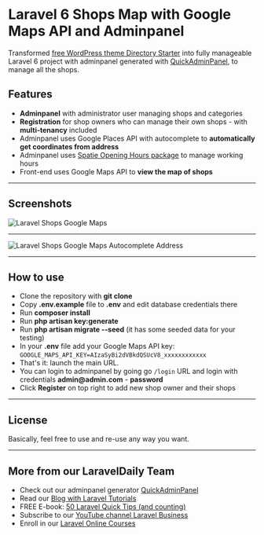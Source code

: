 # Laravel 6 Shops Map with Google Maps API and Adminpanel

Transformed [free WordPress theme Directory Starter](https://wpgeodirectory.com/downloads/directory-starter/) into fully manageable Laravel 6 project with adminpanel generated with [QuickAdminPanel](https://quickadminpanel.com), 
to manage all the shops.

## Features

- __Adminpanel__ with administrator user managing shops and categories
- __Registration__ for shop owners who can manage their own shops - with __multi-tenancy__ included
- Adminpanel uses Google Places API with autocomplete to __automatically get coordinates from address__
- Adminpanel uses [Spatie Opening Hours package](https://github.com/spatie/opening-hours) to manage working hours
- Front-end uses Google Maps API to __view the map of shops__


- - - - -

## Screenshots 

![Laravel Shops Google Maps](https://laraveldaily.com/wp-content/uploads/2019/12/Screen-Shot-2019-12-11-at-10.58.07-AM.png)

- - - - -

![Laravel Shops Google Maps Autocomplete Address](https://laraveldaily.com/wp-content/uploads/2019/12/Screen-Shot-2019-12-11-at-11.00.12-AM.png)

- - - - -

## How to use

- Clone the repository with __git clone__
- Copy __.env.example__ file to __.env__ and edit database credentials there
- Run __composer install__
- Run __php artisan key:generate__
- Run __php artisan migrate --seed__ (it has some seeded data for your testing)
- In your __.env__ file add your Google Maps API key: `GOOGLE_MAPS_API_KEY=AIzaSyBi2dVBkdQSUcV8_xxxxxxxxxxxx`
- That's it: launch the main URL. 
- You can login to adminpanel by going go `/login` URL and login with credentials __admin@admin.com__ - __password__
- Click __Register__ on top right to add new shop owner and their shops


- - - - -

## License

Basically, feel free to use and re-use any way you want.

- - - - -

## More from our LaravelDaily Team

- Check out our adminpanel generator [QuickAdminPanel](https://quickadminpanel.com)
- Read our [Blog with Laravel Tutorials](https://laraveldaily.com)
- FREE E-book: [50 Laravel Quick Tips (and counting)](https://laraveldaily.com/free-e-book-40-laravel-quick-tips-and-counting/)
- Subscribe to our [YouTube channel Laravel Business](https://www.youtube.com/channel/UCTuplgOBi6tJIlesIboymGA)
- Enroll in our [Laravel Online Courses](https://laraveldaily.teachable.com/)
